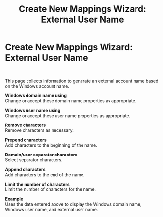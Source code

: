 ﻿---
title: 'Create New Mappings Wizard: External User Name'
TOCTitle: 'Create New Mappings Wizard: External User Name'
ms:assetid: 0af5add1-e129-4689-b59a-926f48d61525
ms:mtpsurl: https://msdn.microsoft.com/en-us/library/Bb743302(v=BTS.80)
ms:contentKeyID: 51526128
ms.date: 08/30/2017
mtps_version: v=BTS.80
f1_keywords:
- bts10.esso.mapwiz.wazard.external
---

# Create New Mappings Wizard: External User Name

 

This page collects information to generate an external account name based on the Windows account name.

**Windows domain name using**  
Change or accept these domain name properties as appropriate.

**Windows user name using**  
Change or accept these user name properties as appropriate.

**Remove characters**  
Remove characters as necessary.

**Prepend characters**  
Add characters to the beginning of the name.

**Domain/user separator characters**  
Select separator characters.

**Append characters**  
Add characters to the end of the name.

**Limit the number of characters**  
Limit the number of characters for the name.

**Example**  
Uses the data entered above to display the Windows domain name, Windows user name, and external user name.

